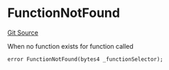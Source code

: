 # FunctionNotFound
[Git Source](https://github.com/thrackle-io/forte-rules-engine/blob/6da66dae531fe9b9e3ff74f1c472024c95ff4417/src/client/token/handler/diamond/HandlerDiamond.sol)

When no function exists for function called


```solidity
error FunctionNotFound(bytes4 _functionSelector);
```

